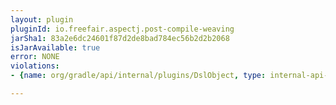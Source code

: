```yaml
---
layout: plugin
pluginId: io.freefair.aspectj.post-compile-weaving
jarSha1: 83a2e6dc24601f87d2de8bad784ec56b2d2b2068
isJarAvailable: true
error: NONE
violations:
- {name: org/gradle/api/internal/plugins/DslObject, type: internal-api-usage}

---
```

